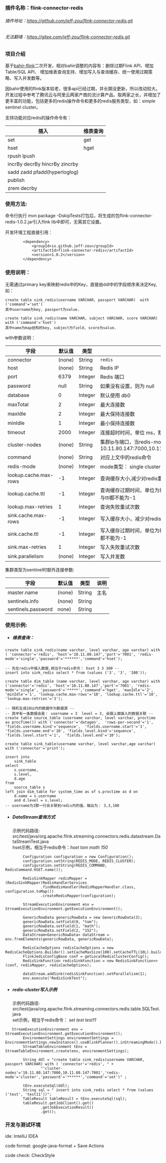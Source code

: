 ### 插件名称：flink-connector-redis
###### 插件地址：https://github.com/jeff-zou/flink-connector-redis.git

###### 无法翻墙：https://gitee.com/jeff-zou/flink-connector-redis.git

###### 

### 项目介绍

基于[bahir-flink](https://github.com/apache/bahir-flink.git)二次开发，相对bahir调整的内容有：删除过期Flink API、增加Table/SQL API、 增加维表查询支持、增加写入与查询缓存、统一使用过期策略、写入并发数等。

因bahir使用的flink版本较老，很多api已经过期，并长期没更新，所以改动较大。开发过程中参考了腾讯云与阿里云两家产商的流计算产品，取两家之长，并增加了更丰富的功能，包括更多的redis操作命令和更多的redis服务类型，如：simple sentinel cluster。

支持功能对应redis的操作命令有：

| 插入                           | 维表查询 |
| ------------------------------ | -------- |
| set                            | get      |
| hset                           | hget     |
| rpush lpush                    |          |
| incrBy decrBy hincrBy  zincrby |          |
| sadd zadd pfadd(hyperloglog)   |          |
| publish                        |          |
| zrem decrby                    |          |



### 使用方法: 

命令行执行 mvn package -DskipTests打包后，将生成的包flink-connector-redis-1.0.2.jar引入flink lib中即可，无需其它设置。

开发环境工程直接引用：

```
		<dependency>
			<groupId>io.github.jeff-zou</groupId>
			<artifactId>flink-connector-redis</artifactId>
			<version>1.0.2</version>
		</dependency>
```



### 使用说明：

无需通过primary key来映射redis中的Key，直接由ddl中的字段顺序来决定Key,如：

```
create table sink_redis(username VARCHAR, passport VARCHAR)  with ('command'='set') 
其中username为key, passport为value.

create table sink_redis(name VARCHAR, subject VARCHAR, score VARCHAR)  with ('command'='hset') 
其中name为map结构的key, subject为field, score为value.
```



with参数说明：

| 字段                  | 默认值 | 类型    | 说明                                                         |
| --------------------- | ------ | ------- | ------------------------------------------------------------ |
| connector             | (none) | String  | `redis`                                                      |
| host                  | (none) | String  | Redis IP                                                     |
| port                  | 6379   | Integer | Redis 端口                                                   |
| password              | null   | String  | 如果没有设置，则为 null                                      |
| database              | 0      | Integer | 默认使用 db0                                                 |
| maxTotal              | 2      | Integer | 最大连接数                                                   |
| maxIdle               | 2      | Integer | 最大保持连接数                                               |
| minIdle               | 1      | Integer | 最小保持连接数                                               |
| timeout               | 2000   | Integer | 连接超时时间，单位 ms，默认 1s                               |
| cluster-nodes         | (none) | String  | 集群ip与端口，当redis-mode为cluster时不为空，如：10.11.80.147:7000,10.11.80.147:7001,10.11.80.147:8000 |
| command               | (none) | String  | 对应上文中的redis命令                                        |
| redis-mode            | (none) | Integer | mode类型： single cluster                                    |
| lookup.cache.max-rows | -1     | Integer | 查询缓存大小,减少对redis重复key的查询                        |
| lookup.cache.ttl      | -1     | Integer | 查询缓存过期时间，单位为秒， 开启查询缓存条件是max-rows与ttl都不能为-1 |
| lookup.max-retries    | 1      | Integer | 查询失败重试次数                                             |
| sink.cache.max-rows   | -1     | Integer | 写入缓存大小，减少对redis重复写入相同的key与value            |
| sink.cache.ttl        | -1     | Integer | 写入缓存过期时间，单位为秒， 开启缓存条件是max-rows与ttl都不能为-1 |
| sink.max-retries      | 1      | Integer | 写入失败重试次数                                             |
| sink.parallelism      | (none) | Integer | 写入并发数                                                   |



集群类型为sentinel时额外连接参数:

| 字段               | 默认值 | 类型   | 说明 |
| ------------------ | ------ | ------ | ---- |
| master.name        | (none) | String | 主名 |
| sentinels.info     | (none) | String |      |
| sentinels.password | none)  | String |      |



### 使用示例:
- ##### 维表查询：
```
create table sink_redis(name varchar, level varchar, age varchar) with ( 'connector'='redis', 'host'='10.11.80.147','port'='7001', 'redis-mode'='single','password'='******','command'='hset');

-- 先在redis中插入数据,相当于redis命令： hset 3 3 100 --
insert into sink_redis select * from (values ('3', '3', '100'));
                
create table dim_table (name varchar, level varchar, age varchar) with ('connector'='redis', 'host'='10.11.80.147','port'='7001', 'redis-mode'='single', 'password'='*****','command'='hget', 'maxIdle'='2', 'minIdle'='1', 'lookup.cache.max-rows'='10', 'lookup.cache.ttl'='10', 'lookup.max-retries'='3');
    
-- 随机生成10以内的数据作为数据源 --
-- 其中有一条数据会是： username = 3  level = 3, 会跟上面插入的数据关联 -- 
create table source_table (username varchar, level varchar, proctime as procTime()) with ('connector'='datagen',  'rows-per-second'='1',  'fields.username.kind'='sequence',  'fields.username.start'='1',  'fields.username.end'='10', 'fields.level.kind'='sequence',  'fields.level.start'='1',  'fields.level.end'='10');

create table sink_table(username varchar, level varchar,age varchar) with ('connector'='print');

insert into
	sink_table
select
	s.username,
	s.level,
	d.age
from
	source_table s
left join dim_table for system_time as of s.proctime as d on
	d.name = s.username
	and d.level = s.level;
-- username为3那一行会关联到redis内的值，输出为： 3,3,100	
```



- ##### DataStream查询方式<br>

  示例代码路径:  src/test/java/org.apache.flink.streaming.connectors.redis.datastream.DataStreamTest.java<br>
  hset示例，相当于redis命令：*hset tom math 150*

```
        Configuration configuration = new Configuration();
        configuration.setString(REDIS_MODE, REDIS_CLUSTER);
        configuration.setString(REDIS_COMMAND, RedisCommand.HSET.name());

        RedisSinkMapper redisMapper = (RedisSinkMapper)RedisHandlerServices
                .findRedisHandler(RedisMapperHandler.class, configuration.toMap())
                .createRedisMapper(configuration);

        StreamExecutionEnvironment env = StreamExecutionEnvironment.getExecutionEnvironment();

        GenericRowData genericRowData = new GenericRowData(3);
        genericRowData.setField(0, "tom");
        genericRowData.setField(1, "math");
        genericRowData.setField(2, "152");
        DataStream<GenericRowData> dataStream = env.fromElements(genericRowData, genericRowData);

        RedisCacheOptions redisCacheOptions = new RedisCacheOptions.Builder().setCacheMaxSize(100).setCacheTTL(10L).build();
        FlinkJedisConfigBase conf = getLocalRedisClusterConfig();
        RedisSinkFunction redisSinkFunction = new RedisSinkFunction<>(conf, redisMapper, redisCacheOptions);

        dataStream.addSink(redisSinkFunction).setParallelism(1);
        env.execute("RedisSinkTest");
```



- ##### redis-cluster写入示例 <br>

  示例代码路径:  src/test/java/org.apache.flink.streaming.connectors.redis.table.SQLTest.java<br>
  set示例，相当于redis命令： *set test test11*

```
   StreamExecutionEnvironment env = StreamExecutionEnvironment.getExecutionEnvironment();
        EnvironmentSettings environmentSettings = EnvironmentSettings.newInstance().useBlinkPlanner().inStreamingMode().build();
        StreamTableEnvironment tEnv = StreamTableEnvironment.create(env, environmentSettings);

        String ddl = "create table sink_redis(username VARCHAR, passport VARCHAR) with ( 'connector'='redis', " +
                "'cluster-nodes'='10.11.80.147:7000,10.11.80.147:7001','redis-mode'='cluster','password'='******','command'='set')" ;

        tEnv.executeSql(ddl);
        String sql = " insert into sink_redis select * from (values ('test', 'test11'))";
        TableResult tableResult = tEnv.executeSql(sql);
        tableResult.getJobClient().get()
                .getJobExecutionResult()
                .get();
```



### 开发与测试环境

ide: IntelliJ IDEA 

code format: google-java-format + Save Actions

code check: CheckStyle

